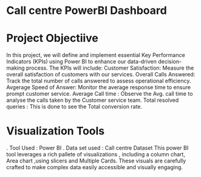 # Call centre PowerBI Dashboard

# Project Objectiive
In this project, we will define and implement essential Key Performance Indicators (KPIs) using Power BI to enhance our data-driven decision-making process. 
The KPIs will include:
Customer Satisfaction: Measure the overall satisfaction of customers with our services.
Overall Calls Answered: Track the total number of calls answered to assess operational efficiency.
Avgerage Speed of Answer: Monitor the average response time to ensure prompt customer service.
Average Call time : Observe the Avg. call time to analyse the calls taken by the Customer service team.
Total resolved queries : This is done to see the Total conversion rate.

# Visualization Tools 
. Tool Used : Power BI 
. Data set used : Call centre Dataset
This power BI tool leverages a rich pallete 
of visualizations , including a column chart,
Area chart ,using slicers and  Multiple Cards.
These visuals are carefully crafted to make complex
data easily accessible and visually engaging.

